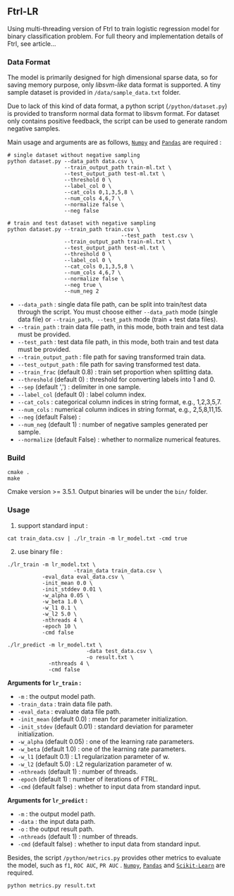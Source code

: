 ## Ftrl-LR

Using multi-threading version of Ftrl to train logistic regression model for binary classification problem. For full theory and implementation details of Ftrl, see article...



### Data Format

The model is primarily designed for high dimensional sparse data, so for saving memory purpose,  only *libsvm-like* data format is supported.  A tiny sample dataset is provided in `/data/sample_data.txt` folder.

Due to lack of this kind of data format, a python script (`/python/dataset.py`) is provided to transform normal data format to libsvm format. For dataset only contains positive feedback, the script can be used to generate random negative samples.

Main usage and arguments are as follows, [`Numpy`](https://numpy.org/) and [`Pandas`](https://pandas.pydata.org/) are required : 

```shell
# single dataset without negative sampling
python dataset.py --data_path data.csv \ 
                  --train_output_path train-ml.txt \
                  --test_output_path test-ml.txt \
                  --threshold 0 \
                  --label_col 0 \
                  --cat_cols 0,1,3,5,8 \
                  --num_cols 4,6,7 \
                  --normalize false \
                  --neg false
    
# train and test dataset with negative sampling
python dataset.py --train_path train.csv \
									--test_path  test.csv \
                  --train_output_path train-ml.txt \
                  --test_output_path test-ml.txt \
                  --threshold 0 \
                  --label_col 0 \
                  --cat_cols 0,1,3,5,8 \
                  --num_cols 4,6,7 \
                  --normalize false \
                  --neg true \
                  --num_neg 2
```

+ `--data_path` :  single data file path, can be split into train/test data through the script. You must choose either `--data_path` mode (single data file) or `--train_path, --test_path` mode (train + test data files).
+ `--train_path` : train data file path, in this mode, both train and test data must be provided. 
+ `--test_path` : test data file path, in this mode, both train and test data must be provided. 
+ `--train_output_path` : file path for saving transformed train data.
+ `--test_output_path` : file path for saving transformed test data.
+ `--train_frac` (default 0.8) : train set proportion when splitting data.
+ `--threshold` (default 0) : threshold for converting labels into 1 and 0.
+ `--sep` (default ',') :  delimiter in one sample.
+ `--label_col` (default 0) : label column index.
+ `--cat_cols` : categorical column indices in string format, e.g., 1,2,3,5,7.
+ `--num_cols` : numerical column indices in string format, e.g., 2,5,8,11,15.
+ `--neg` (default False) : 
+ `--num_neg` (default 1) : number of negative samples generated per sample.
+ `--normalize` (default False) : whether to normalize numerical features.



### Build

```shell
cmake .
make
```

Cmake version >= 3.5.1. Output binaries will be under the `bin/` folder.



### Usage

1.  support standard input :

```shell
cat train_data.csv | ./lr_train -m lr_model.txt -cmd true
```

2. use binary file :

```shell
./lr_train -m lr_model.txt \
					 -train_data train_data.csv \
           -eval_data eval_data.csv \
           -init_mean 0.0 \
           -init_stddev 0.01 \
           -w_alpha 0.05 \
           -w_beta 1.0 \
           -w_l1 0.1 \
           -w_l2 5.0 \
           -nthreads 4 \
           -epoch 10 \
           -cmd false 
           
./lr_predict -m lr_model.txt \
						 -data test_data.csv \
					 	 -o result.txt \
           	 -nthreads 4 \
           	 -cmd false 
```

**Arguments for `lr_train` :**

+ `-m` : the output model path.
+ `-train_data` : train data file path.
+ `-eval_data` : evaluate data file path.
+ `-init_mean` (default 0.0) : mean for parameter initialization.
+ `-init_stdev` (default 0.01) : standard deviation for parameter initialization.
+ `-w_alpha` (default 0.05) : one of the learning rate parameters.
+ `-w_beta` (default 1.0) : one of the learning rate parameters.
+ `-w_l1` (default 0.1) : L1 regularization parameter of w.
+ `-w_l2` (default 5.0) : L2 regularization parameter of w.
+ `-nthreads` (default 1) : number of threads.
+ `-epoch` (default 1) : number of iterations of FTRL.
+ `-cmd` (default false) : whether to input data from standard input.



**Arguments for `lr_predict` :**

+ `-m` : the output model path.
+ `-data` : the input data path.
+ `-o` : the output result path.
+ `-nthreads` (default 1) : number of threads.
+ `-cmd` (default false) : whether to input data from standard input.



Besides, the script `/python/metrics.py` provides other metrics to evaluate the model, such as `f1`, `ROC AUC`, `PR AUC` . [`Numpy`](https://numpy.org/),  [`Pandas`](https://pandas.pydata.org/) and [`Scikit-Learn`](<https://scikit-learn.org/>) are required.

```shell
python metrics.py result.txt
```







<br><br>